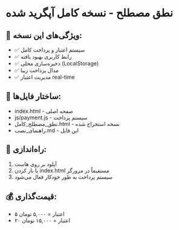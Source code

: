 # نطق مصطلح - نسخه کامل آپگرید شده

## 🎯 ویژگی‌های این نسخه:
- ✅ سیستم اعتبار و پرداخت کامل
- ✅ رابط کاربری بهبود یافته
- ✅ ذخیره‌سازی محلی (LocalStorage)
- ✅ مدال پرداخت زیبا
- ✅ مدیریت اعتبار real-time

## 📁 ساختار فایل‌ها:
- index.html - صفحه اصلی
- js/payment.js - سیستم پرداخت
- نطق_مصطلح_کامل.html - نسخه استخراج شده
- راهنمای_نصب.md - این فایل

## 🚀 راه‌اندازی:
1. آپلود بر روی هاست
2. یا باز کردن index.html مستقیماً در مرورگر
3. سیستم پرداخت به طور خودکار فعال می‌شود

## 💰 قیمت‌گذاری:
- ۵ اعتبار = ۵,۰۰۰ تومان
- ۲۰ اعتبار = ۱۵,۰۰۰ تومان
